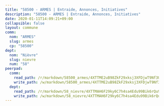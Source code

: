 ```yaml
---
title: "58500 - ARMES | Entraide, Annonces, Initiatives"
description: "58500 - ARMES | Entraide, Annonces, Initiatives"
date: 2020-01-11T14:09:21+09:00
collapsible: false
layout: commune
comm:
  nom: "ARMES"
  slug: armes
  cp: "58500"
dept:
  nom: "Nièvre"
  slug: nievre
  num: "58"
peerpad:
  comm:
    read_path: /r/markdown/58500_armes/4XTTME2uB98ZkF29xksj3XFDjwT9Nf3U4AX2ECEoLCGMsCiQ5
    write_path: /w/markdown/58500_armes/4XTTME2uB98ZkF29xksj3XFDjwT9Nf3U4AX2ECEoLCGMsCiQ5-K3TgTk5HghA2ts5Yo8W2Nueoxd1fdxsubYZnzMyF3vU4dSXYqCGBnukGk3ttWMctE9A4LQFd5vQXS38L8zfAyhKmTLFJPzWLo17vGQmFC2s9s66DMbeZjhkKM3a9XzoPHEXhi5AM
  dept:
    read_path: /r/markdown/58_nievre/4XTTMAH6F29ky6C7h4sa4Edu99Bik6rQu9XbiuBD1DvLw22pb
    write_path: /w/markdown/58_nievre/4XTTMAH6F29ky6C7h4sa4Edu99Bik6rQu9XbiuBD1DvLw22pb-K3TgUtHs3LnA4VP5N1eQxK9UkiWFz8M5ZP7N97wnUEM9Wfw65apM3LnvEX8HhP2Sd27LDh5t4GgmkbGDUaCqpnkD9BJGbaMbkS8idf1DYkYaRo6rACHXiR4PjahH89PiAFqFL3Lf
---
```


